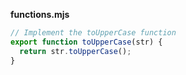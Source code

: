 **functions.mjs**

```js
// Implement the toUpperCase function
export function toUpperCase(str) {
  return str.toUpperCase();
}
```